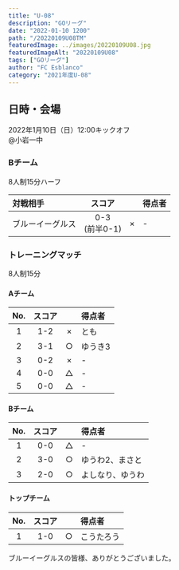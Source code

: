 ```yaml
---
title: "U-08"
description: "GOリーグ"
date: "2022-01-10 1200"
path: "/20220109U08TM"
featuredImage: ../images/20220109U08.jpg
featuredImageAlt: "20220109U08"
tags: ["GOリーグ"]
author: "FC Esblanco"
category: "2021年度U-08"
---
```


## 日時・会場

2022年1月10日（日）12:00キックオフ  
@小岩一中  

### Bチーム

8人制15分ハーフ

| 対戦相手| スコア |   | 得点者  |
|:----|:------:|:-:|:--------|
| ブルーイーグルス | 0-3 <br/>(前半0-1) | × |- |

### トレーニングマッチ

8人制15分

#### Aチーム

| No.| スコア |   | 得点者  |
|:--:|:------:|:-:|:--------|
| 1  | 1-2 | × |とも|
| 2  | 3-1 | ○ |ゆうき3|
| 3  | 0-2 | × |- |
| 4  | 0-0 | △ |- |
| 5  | 0-0 | △ |- |

#### Bチーム

| No.| スコア |   | 得点者  |
|:--:|:------:|:-:|:--------|
| 1  | 0-0 | △ |- |
| 2  | 3-0 | ○ |ゆうわ2、まさと|
| 3  | 2-0 | ○ |よしなり、ゆうわ|

#### トップチーム

| No.| スコア |   | 得点者  |
|:--:|:------:|:-:|:--------|
| 1  | 1-0 | ○ |こうたろう |


ブルーイーグルスの皆様、ありがとうございました。